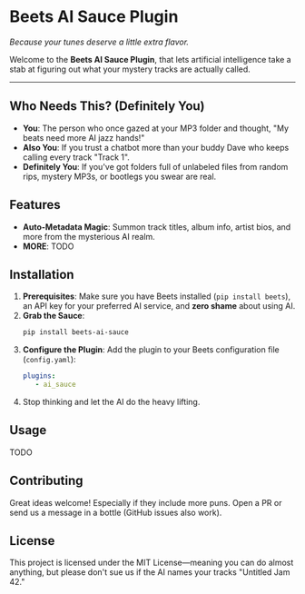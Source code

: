 # Beets AI Sauce Plugin
*Because your tunes deserve a little extra flavor.*

Welcome to the **Beets AI Sauce Plugin**, that lets artificial intelligence take a stab at 
figuring out what your mystery tracks are actually called.

---


## Who Needs This? (Definitely You)

- **You**: The person who once gazed at your MP3 folder and thought, "My beats need more AI jazz hands!"
- **Also You**: If you trust a chatbot more than your buddy Dave who keeps calling every track "Track 1".
- **Definitely You**: If you've got folders full of unlabeled files from random rips, mystery MP3s, or bootlegs you swear are real.

## Features

- **Auto-Metadata Magic**: Summon track titles, album info, artist bios, and more from the mysterious AI realm.
- **MORE**: TODO

## Installation

1. **Prerequisites**: Make sure you have Beets installed (`pip install beets`), an API key for your preferred AI service, and **zero shame** about using AI.
2. **Grab the Sauce**:
   ```bash
   pip install beets-ai-sauce
    ```
3. **Configure the Plugin**: Add the plugin to your Beets configuration file (`config.yaml`):
    ```yaml
    plugins: 
       - ai_sauce
    ```
4. Stop thinking and let the AI do the heavy lifting.

## Usage


TODO


## Contributing

Great ideas welcome! Especially if they include more puns. Open a PR or send us a message in a bottle (GitHub issues also work).

## License

This project is licensed under the MIT License—meaning you can do almost anything, but please don't sue us if the AI names your tracks "Untitled Jam 42."